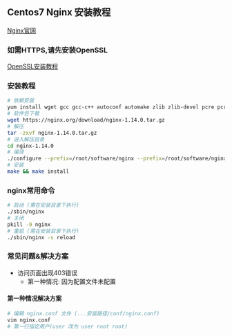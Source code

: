 ## Centos7 Nginx 安装教程
[Nginx官网](https://nginx.org/en/download.html)

### 如需HTTPS,请先安装OpenSSL
[OpenSSL安装教程](CentOS安装OpenSSL.md)

### 安装教程
```bash
# 依赖安装
yum install wget gcc gcc-c++ autoconf automake zlib zlib-devel pcre pcre-devel -y
# 软件包下载
wget https://nginx.org/download/nginx-1.14.0.tar.gz
# 解压
tar -zxvf nginx-1.14.0.tar.gz
# 进入解压目录
cd nginx-1.14.0
# 编译
./configure --prefix=/root/software/nginx --prefix=/root/software/nginx --with-http_stub_status_module --with-http_gzip_static_module --with-http_realip_module --with-http_sub_module --with-http_ssl_module
# 安装
make && make install
```

### nginx常用命令
```bash
# 启动 (需在安装目录下执行)
./sbin/nginx
# 关闭
pkill -9 nginx
# 重启 (需在安装目录下执行)
./sbin/nginx -s reload
```

### 常见问题&解决方案
- 访问页面出现403错误
    - 第一种情况: 因为配置文件未配置

#### 第一种情况解决方案
```bash
# 编辑 nginx.conf 文件 (...安装路径/conf/nginx.conf)
vim nginx.conf
# 第一行指定用户(user 改为 user root root)
```
